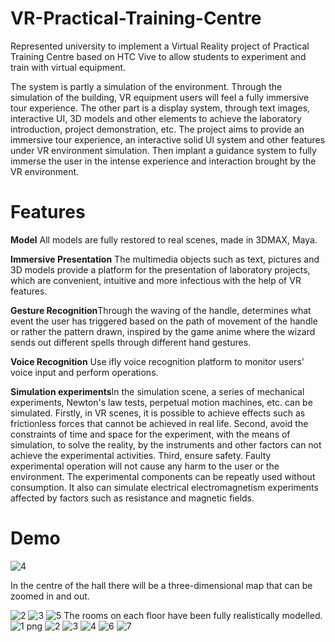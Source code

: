 # VR-Practical-Training-Centre
Represented university to implement a Virtual Reality project of Practical Training Centre based on HTC Vive to allow students to experiment and train with virtual equipment.

The system is partly a simulation of the environment. Through the simulation of the building, VR equipment users will feel a fully immersive tour experience. The other part is a display system, through text images, interactive UI, 3D models and other elements to achieve the laboratory introduction, project demonstration, etc.
The project aims to provide an immersive tour experience, an interactive solid UI system and other features under VR environment simulation. Then implant a guidance system to fully immerse the user in the intense experience and interaction brought by the VR environment.

# Features
**Model** All models are fully restored to real scenes, made in 3DMAX, Maya.

**Immersive Presentation** The multimedia objects such as text, pictures and 3D models provide a platform for the presentation of laboratory projects, which are convenient, intuitive and more infectious with the help of VR features.

**Gesture Recognition**Through the waving of the handle, determines what event the user has triggered based on the path of movement of the handle or rather the pattern drawn, inspired by the game anime where the wizard sends out different spells through different hand gestures.

**Voice Recognition** Use ifly voice recognition platform to monitor users' voice input and perform operations.

**Simulation experiments**In the simulation scene, a series of mechanical experiments, Newton's law tests, perpetual motion machines, etc. can be simulated. 
Firstly, in VR scenes, it is possible to achieve effects such as frictionless forces that cannot be achieved in real life. 
Second, avoid the constraints of time and space for the experiment, with the means of simulation, to solve the reality, by the instruments and other factors can not achieve the experimental activities. 
Third, ensure safety. Faulty experimental operation will not cause any harm to the user or the environment. The experimental components can be repeatly used without consumption. It also can simulate electrical electromagnetism experiments affected by factors such as resistance and magnetic fields.

# Demo
![4](https://user-images.githubusercontent.com/62585203/131250602-2b03f3f4-2953-4c92-89c9-9c47c41a2705.jpg)

In the centre of the hall there will be a three-dimensional map that can be zoomed in and out.

![2](https://user-images.githubusercontent.com/62585203/131250607-54ed8335-f190-4e51-8012-753d929952f4.jpg)
![3](https://user-images.githubusercontent.com/62585203/131250608-66b03469-d987-472b-be82-7e08150ae4f0.jpg)
![5](https://user-images.githubusercontent.com/62585203/131250609-e25838ac-a72c-421e-99dd-ca58f16526bb.jpg)
The rooms on each floor have been fully realistically modelled.![1 png](https://user-images.githubusercontent.com/62585203/131250639-ea465945-92b1-4bf7-ae45-e988710d49e0.jpg)
![2](https://user-images.githubusercontent.com/62585203/131250641-cd9a220a-f126-4871-828b-3cbc80b3307e.jpg)
![3](https://user-images.githubusercontent.com/62585203/131250644-039044fc-566b-49ed-9b53-416847968852.jpg)
![4](https://user-images.githubusercontent.com/62585203/131250646-62337235-73db-4305-8a2b-cb23ac42f665.jpg)
![6](https://user-images.githubusercontent.com/62585203/131250649-b75095e6-53de-4945-9cf8-f07c0d615444.jpg)
![7](https://user-images.githubusercontent.com/62585203/131250651-98ef5493-dcd6-4961-a1c7-e53fa3616b7b.jpg)

